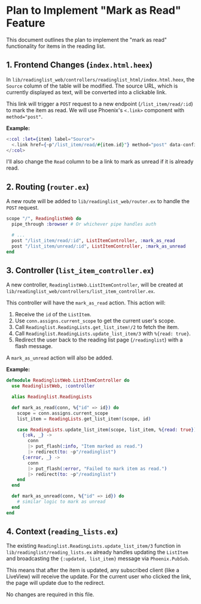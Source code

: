 # Plan to Implement "Mark as Read" Feature

This document outlines the plan to implement the "mark as read" functionality for items in the reading list.

## 1. Frontend Changes (`index.html.heex`)

In `lib/readinglist_web/controllers/readinglist_html/index.html.heex`, the `Source` column of the table will be modified. The source URL, which is currently displayed as text, will be converted into a clickable link.

This link will trigger a `POST` request to a new endpoint (`/list_item/read/:id`) to mark the item as read. We will use Phoenix's `<.link>` component with `method="post"`.

**Example:**
```heex
<:col :let={item} label="Source">
  <.link href={~p"/list_item/read/#{item.id}"} method="post" data-confirm="Mark as read?">{item.source}</.link>
</:col>
```
I'll also change the `Read` column to be a link to mark as unread if it is already read.

## 2. Routing (`router.ex`)

A new route will be added to `lib/readinglist_web/router.ex` to handle the `POST` request.

```elixir
scope "/", ReadinglistWeb do
  pipe_through :browser # Or whichever pipe handles auth

  # ...
  post "/list_item/read/:id", ListItemController, :mark_as_read
  post "/list_item/unread/:id", ListItemController, :mark_as_unread
end
```

## 3. Controller (`list_item_controller.ex`)

A new controller, `ReadinglistWeb.ListItemController`, will be created at `lib/readinglist_web/controllers/list_item_controller.ex`.

This controller will have the `mark_as_read` action. This action will:
1.  Receive the `id` of the `ListItem`.
2.  Use `conn.assigns.current_scope` to get the current user's scope.
3.  Call `Readinglist.ReadingLists.get_list_item!/2` to fetch the item.
4.  Call `Readinglist.ReadingLists.update_list_item/3` with `%{read: true}`.
5.  Redirect the user back to the reading list page (`/readinglist`) with a flash message.

A `mark_as_unread` action will also be added.

**Example:**
```elixir
defmodule ReadinglistWeb.ListItemController do
  use ReadinglistWeb, :controller

  alias Readinglist.ReadingLists

  def mark_as_read(conn, %{"id" => id}) do
    scope = conn.assigns.current_scope
    list_item = ReadingLists.get_list_item!(scope, id)

    case ReadingLists.update_list_item(scope, list_item, %{read: true}) do
      {:ok, _} ->
        conn
        |> put_flash(:info, "Item marked as read.")
        |> redirect(to: ~p"/readinglist")
      {:error, _} ->
        conn
        |> put_flash(:error, "Failed to mark item as read.")
        |> redirect(to: ~p"/readinglist")
    end
  end

  def mark_as_unread(conn, %{"id" => id}) do
    # similar logic to mark as unread
  end
end
```

## 4. Context (`reading_lists.ex`)

The existing `Readinglist.ReadingLists.update_list_item/3` function in `lib/readinglist/reading_lists.ex` already handles updating the `ListItem` and broadcasting the `{:updated, list_item}` message via `Phoenix.PubSub`.

This means that after the item is updated, any subscribed client (like a LiveView) will receive the update. For the current user who clicked the link, the page will update due to the redirect.

No changes are required in this file.

